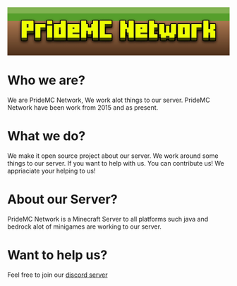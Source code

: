 <img src="/profile/server-banner.gif" align=center>

# Who we are?
We are PrideMC Network, We work alot things to our server.
PrideMC Network have been work from 2015 and as present.

# What we do?
We make it open source project about our server. We work around some things to our server.
If you want to help with us. You can contribute us! We appriaciate your helping to us!

# About our Server?
PrideMC Network is a Minecraft Server to all platforms such java and bedrock alot of minigames are working to our server.

# Want to help us?
Feel free to join our [discord server](https://discord.gg/kpAdXNCmRR)
